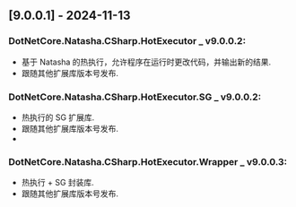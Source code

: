 <!--
This project adheres to [Semantic Versioning](https://semver.org).
Note: In this file, do not use the hard wrap in the middle of a sentence for compatibility with GitHub comment style markdown rendering.

发布日志节点案例格式如下(支持多版本发布):


Example:

## [9.0.0.0] - 2024-11-13 

### DotNetCore.Natasha.CSharp.Compiler _ v9.0.0.1:
- 增加私有操作系列 API.
- 升级 Roslyn 依赖.
- 优化异常报告，增加 GetException API 以便在编译周期外获取异常.
- 增加复用系列 API.
- 增加重复编译时文件命名策略.
- 优化 API 注释.
- "Domain" 系列 API 重命名为 "LoadContext".
- 优化 编译级别 API, 使用编译级别是更容易看懂.
- 增加链式初始化器.

### DotNetCore.Natasha.CSharp.Template.Core _ v9.0.0.1:
- 跟随 Compiler 升级依赖.

### DotNetCore.Natasha.CSharp.Extension.Codecov _ v9.0.0.1:
- 跟随 Compiler 升级依赖.

### DotNetCore.Natasha.CSharp.Extension.Ambiguity _ v9.0.0.1:
- 跟随 Compiler 升级依赖.

### DotNetCore.Natasha.CSharp.Extension.MethodCreator _ v9.0.0.1:
- 发布 便捷动态方法编译模板.
- 跟随其他扩展库版本号发布.

### DotNetCore.Natasha.CSharp.Extension.CompileDirector _ v9.0.0.1:
- 编译导演，每次编译学习并保留有用的 using code.
- 跟随其他扩展库版本号发布.

### DotNetCore.Natasha.CSharp.Compiler.Domain _ v9.0.0.1:
- 跟随其他扩展库版本号发布.

### DotNetCore.Natasha.Domain _ v9.0.0.1:
- 跟随其他扩展库版本号发布.

### DotNetCore.Natasha.DynamicLoad.Base _ v9.0.0.1:
- 跟随其他扩展库版本号发布.

### DotNetCore.Natasha.CSharp.HotExecutor _ v9.0.0.1:
- 基于 Natasha 的热执行，允许程序在运行时更改代码，并输出新的结果.
- 跟随其他扩展库版本号发布.

### DotNetCore.Natasha.CSharp.HotExecutor.SG _ v9.0.0.1:
- 热执行的 SG 扩展库.
- 跟随其他扩展库版本号发布.
-->

## [9.0.0.1] - 2024-11-13 

### DotNetCore.Natasha.CSharp.HotExecutor _ v9.0.0.2:
- 基于 Natasha 的热执行，允许程序在运行时更改代码，并输出新的结果.
- 跟随其他扩展库版本号发布.

### DotNetCore.Natasha.CSharp.HotExecutor.SG _ v9.0.0.2:
- 热执行的 SG 扩展库.
- 跟随其他扩展库版本号发布.
- 
### DotNetCore.Natasha.CSharp.HotExecutor.Wrapper _ v9.0.0.3:
- 热执行 + SG 封装库.
- 跟随其他扩展库版本号发布.





